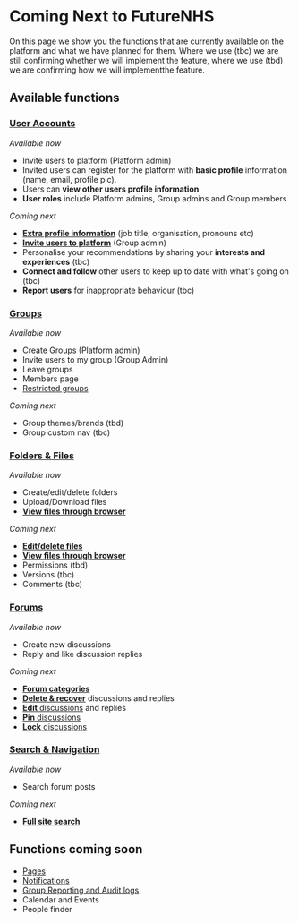 # Coming Next to FutureNHS

On this page we show you the functions that are currently available on the platform and what we have planned for them. 
Where we use (tbc) we are still confirming whether we will implement the feature, where we use (tbd) we are confirming how we will implementthe feature.

## Available functions

### [User Accounts](https://github.com/nhsengland/futurenhs-roadmap/projects/1?card_filter_query=label%3A%22user+accounts%22)
_Available now_
- Invite users to platform (Platform admin) 
- Invited users can register for the platform with **basic profile** information (name, email, profile pic).
- Users can **view other users profile information**.
- **User roles** include Platform admins, Group admins and Group members

_Coming next_
- [**Extra profile information**](https://github.com/nhsengland/futurenhs-roadmap/issues/39) (job title, organisation, pronouns etc)
- [**Invite users to platform**](https://github.com/nhsengland/futurenhs-roadmap/issues/40) (Group admin) 
- Personalise your recommendations by sharing your **interests and experiences** (tbc)
- **Connect and follow** other users to keep up to date with what's going on (tbc)
- **Report users** for inappropriate behaviour (tbc)

### [Groups](https://github.com/nhsengland/futurenhs-roadmap/projects/1?card_filter_query=label%3Agroups)
_Available now_
- Create Groups (Platform admin)
- Invite users to my group (Group Admin)
- Leave groups
- Members page
- [Restricted groups](https://github.com/nhsengland/futurenhs-roadmap/issues/41)

_Coming next_
- Group themes/brands (tbd)
- Group custom nav (tbc)


### [Folders & Files](https://github.com/nhsengland/futurenhs-roadmap/projects/1?card_filter_query=label%3A%22folders+%26+files%22)
_Available now_
- Create/edit/delete folders
- Upload/Download files
- [**View files through browser**](https://github.com/nhsengland/futurenhs-roadmap/issues/32)

_Coming next_
- [**Edit/delete files**](https://github.com/nhsengland/futurenhs-roadmap/issues/47)
- [**View files through browser**](https://github.com/nhsengland/futurenhs-roadmap/issues/32)
- Permissions (tbd)
- Versions (tbc)
- Comments (tbc)

### [Forums](https://github.com/nhsengland/futurenhs-roadmap/projects/1?card_filter_query=label%3Aforums)
_Available now_
- Create new discussions
- Reply and like discussion replies

_Coming next_
- [**Forum categories**](https://github.com/nhsengland/futurenhs-roadmap/issues/42)
- [**Delete & recover**](https://github.com/nhsengland/futurenhs-roadmap/issues/43) discussions and replies
- [**Edit** discussions](https://github.com/nhsengland/futurenhs-roadmap/issues/46) and replies
- [**Pin** discussions](https://github.com/nhsengland/futurenhs-roadmap/issues/45)
- [**Lock** discussions](https://github.com/nhsengland/futurenhs-roadmap/issues/44)

### [Search & Navigation](https://github.com/nhsengland/futurenhs-roadmap/projects/1?card_filter_query=label%3A%22search+%26+navigation%22)
_Available now_
- Search forum posts

_Coming next_
- [**Full site search**](https://github.com/nhsengland/futurenhs-roadmap/issues/14)

## Functions coming soon

- [Pages](https://github.com/nhsengland/futurenhs-roadmap/projects/1?card_filter_query=label%3Apages)
- [Notifications](https://github.com/nhsengland/futurenhs-roadmap/projects/1?card_filter_query=label%3Anotifications)
- [Group Reporting and Audit logs](https://github.com/nhsengland/futurenhs-roadmap/projects/1?card_filter_query=label%3A%22reporting+%26+audits%22)
- Calendar and Events
- People finder
